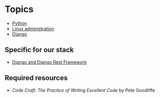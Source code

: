 # Topics

- [Python](./python.md)
- [Linux administration](../../shared/junior-2/linux.md)
- [Django](../../shared/junior-2/docker.md)

## Specific for our stack

- [Django and Django Rest Framework](./django.md)

## Required resources

- _Code Craft: The Practice of Writing Excellent Code_ by Pete Goodliffe
